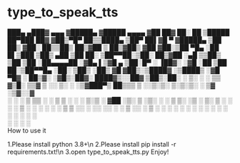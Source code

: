 # type_to_speak_tts

 ███▄ ▄███▓ ▄▄▄      ▓█████▄ ▓█████     ▄▄▄▄   ▓██   ██▓    ██░ ██  ▒█████   ██▀███   ██▓
▓██▒▀█▀ ██▒▒████▄    ▒██▀ ██▌▓█   ▀    ▓█████▄  ▒██  ██▒   ▓██░ ██▒▒██▒  ██▒▓██ ▒ ██▒▓██▒
▓██    ▓██░▒██  ▀█▄  ░██   █▌▒███      ▒██▒ ▄██  ▒██ ██░   ▒██▀▀██░▒██░  ██▒▓██ ░▄█ ▒▒██▒
▒██    ▒██ ░██▄▄▄▄██ ░▓█▄   ▌▒▓█  ▄    ▒██░█▀    ░ ▐██▓░   ░▓█ ░██ ▒██   ██░▒██▀▀█▄  ░██░
▒██▒   ░██▒ ▓█   ▓██▒░▒████▓ ░▒████▒   ░▓█  ▀█▓  ░ ██▒▓░   ░▓█▒░██▓░ ████▓▒░░██▓ ▒██▒░██░
░ ▒░   ░  ░ ▒▒   ▓▒█░ ▒▒▓  ▒ ░░ ▒░ ░   ░▒▓███▀▒   ██▒▒▒     ▒ ░░▒░▒░ ▒░▒░▒░ ░ ▒▓ ░▒▓░░▓  
░  ░      ░  ▒   ▒▒ ░ ░ ▒  ▒  ░ ░  ░   ▒░▒   ░  ▓██ ░▒░     ▒ ░▒░ ░  ░ ▒ ▒░   ░▒ ░ ▒░ ▒ ░
░      ░     ░   ▒    ░ ░  ░    ░       ░    ░  ▒ ▒ ░░      ░  ░░ ░░ ░ ░ ▒    ░░   ░  ▒ ░
       ░         ░  ░   ░       ░  ░    ░       ░ ░         ░  ░  ░    ░ ░     ░      ░  
                      ░                      ░  ░ ░                                     
How to use it

1.Please install python 3.8+\n
2.Please install pip install -r requirements.txt!\n
3.open type_to_speak_tts.py Enjoy!
